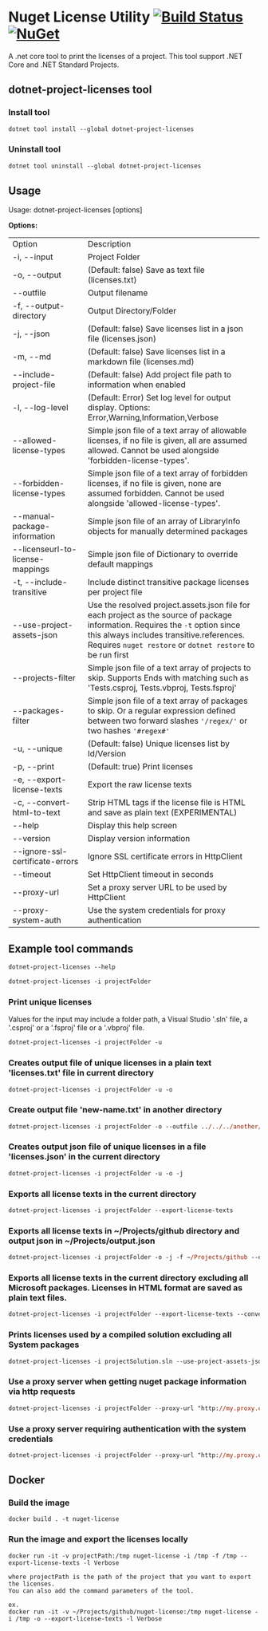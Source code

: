 # Nuget License Utility [![Build Status](https://travis-ci.com/tomchavakis/nuget-license.svg?branch=develop)](https://travis-ci.com/tomchavakis/nuget-license.svg?branch=develop) [![NuGet](https://img.shields.io/nuget/v/dotnet-project-licenses.svg)](https://www.nuget.org/packages/dotnet-project-licenses)


A .net core tool to print the licenses of a project. This tool support .NET Core and .NET Standard Projects.

## dotnet-project-licenses tool

### Install tool

```ps
dotnet tool install --global dotnet-project-licenses

```

### Uninstall tool

```ps
dotnet tool uninstall --global dotnet-project-licenses
```

## Usage

Usage: dotnet-project-licenses [options]

**Options:**
<table>
  <tr><td width="30%">Option</td><td width="70%">Description</td></tr>
  <tr><td> -i, --input </td><td>Project Folder</td></tr>
  <tr><td> -o, --output </td><td>(Default: false) Save as text file (licenses.txt)</td></tr>
  <tr><td> --outfile </td><td>Output filename</td></tr>
  <tr><td> -f, --output-directory </td><td>Output Directory/Folder</td></tr>
  <tr><td> -j, --json </td><td>(Default: false) Save licenses list in a json file (licenses.json)</td></tr>
  <tr><td> -m, --md </td><td>(Default: false) Save licenses list in a markdown file (licenses.md)</td></tr>
  <tr><td> --include-project-file </td><td>(Default: false) Add project file path to information when enabled</td></tr>
  <tr><td> -l, --log-level </td><td>(Default: Error) Set log level for output display. Options: Error,Warning,Information,Verbose</td></tr>
  <tr><td> --allowed-license-types </td><td>Simple json file of a text array of allowable licenses, if no file is given, all are assumed allowed. Cannot be used alongside 'forbidden-license-types'.</td></tr>
  <tr><td> --forbidden-license-types </td><td>Simple json file of a text array of forbidden licenses, if no file is given, none are assumed forbidden. Cannot be used alongside 'allowed-license-types'.</td></tr>
  <tr><td> --manual-package-information</td><td>Simple json file of an array of LibraryInfo objects for manually determined packages</td></tr>
  <tr><td> --licenseurl-to-license-mappings</td><td>Simple json file of Dictionary<string,string> to override default mappings</td></tr>
  <tr><td> -t, --include-transitive </td><td>Include distinct transitive package licenses per project file</td></tr>
  <tr><td> --use-project-assets-json </td><td>Use the resolved project.assets.json file for each project as the source of package information. Requires the <code>-t</code> option since this always includes transitive.references. Requires <code>nuget restore</code> or <code>dotnet restore</code> to be run first</td></tr>
  <tr><td> --projects-filter </td><td>Simple json file of a text array of projects to skip. Supports Ends with matching such as 'Tests.csproj, Tests.vbproj, Tests.fsproj'</td></tr>
  <tr><td> --packages-filter </td><td>Simple json file of a text array of packages to skip. Or a regular expression defined between two forward slashes <code>'/regex/'</code> or two hashes <code>'#regex#'</code></td></tr>
  <tr><td> -u, --unique </td><td>(Default: false) Unique licenses list by Id/Version</td></tr>
  <tr><td> -p, --print </td><td>(Default: true) Print licenses</td></tr>
  <tr><td> -e, --export-license-texts </td><td>Export the raw license texts</td></tr>
  <tr><td> -c, --convert-html-to-text </td><td>Strip HTML tags if the license file is HTML and save as plain text (EXPERIMENTAL)</td></tr>
  <tr><td> --help </td><td>Display this help screen</td></tr>
  <tr><td> --version </td><td>Display version information</td></tr>
  <tr><td> --ignore-ssl-certificate-errors </td><td>Ignore SSL certificate errors in HttpClient</td></tr>
  <tr><td> --timeout </td><td>Set HttpClient timeout in seconds</td></tr>
  <tr><td> --proxy-url </td><td>Set a proxy server URL to be used by HttpClient</td></tr>
  <tr><td> --proxy-system-auth </td><td>Use the system credentials for proxy authentication</td></tr>  
</table>

## Example tool commands

```ps
dotnet-project-licenses --help
```

```ps
dotnet-project-licenses -i projectFolder
```

### Print unique licenses

Values for the input may include a folder path, a Visual Studio '.sln' file, a '.csproj' or a '.fsproj' file or a '.vbproj' file.

```ps
dotnet-project-licenses -i projectFolder -u
```

### Creates output file of unique licenses in a plain text 'licenses.txt' file in current directory

```ps
dotnet-project-licenses -i projectFolder -u -o
```

### Create output file 'new-name.txt' in another directory

```ps
dotnet-project-licenses -i projectFolder -o --outfile ../../../another/folder/new-name.txt
```

### Creates output json file of unique licenses in a file 'licenses.json' in the current directory

```ps
dotnet-project-licenses -i projectFolder -u -o -j
```

### Exports all license texts in the current directory

```ps
dotnet-project-licenses -i projectFolder --export-license-texts
```

### Exports all license texts in ~/Projects/github directory and output json in ~/Projects/output.json

```ps
dotnet-project-licenses -i projectFolder -o -j -f ~/Projects/github --outfile ~/Projects/output.json --export-license-texts
```

### Exports all license texts in the current directory excluding all Microsoft packages. Licenses in HTML format are saved as plain text files.

```ps
dotnet-project-licenses -i projectFolder --export-license-texts --convert-html-to-text --packages-filter '/Microsoft.*/'
```

### Prints licenses used by a compiled solution excluding all System packages
```ps
dotnet-project-licenses -i projectSolution.sln --use-project-assets-json --packages-filter '#System\..*#'
```

### Use a proxy server when getting nuget package information via http requests

```ps
dotnet-project-licenses -i projectFolder --proxy-url "http://my.proxy.com:8080"
```

### Use a proxy server requiring authentication with the system credentials

```ps
dotnet-project-licenses -i projectFolder --proxy-url "http://my.proxy.com:8080" --proxy-system-auth
```


## Docker

### Build the image
```
docker build . -t nuget-license
```
### Run the image and export the licenses locally
```
docker run -it -v projectPath:/tmp nuget-license -i /tmp -f /tmp --export-license-texts -l Verbose

where projectPath is the path of the project that you want to export the licenses. 
You can also add the command parameters of the tool.

ex.
docker run -it -v ~/Projects/github/nuget-license:/tmp nuget-license -i /tmp -o --export-license-texts -l Verbose
```
